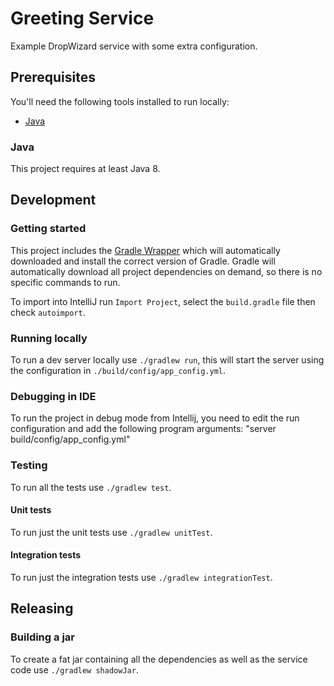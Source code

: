 # Greeting Service

Example DropWizard service with some extra configuration.

## Prerequisites

You'll need the following tools installed to run locally:

* [Java](http://www.oracle.com/technetwork/java/javase/downloads/index.html)

### Java

This project requires at least Java 8.

## Development

### Getting started

This project includes the [Gradle Wrapper](https://docs.gradle.org/current/userguide/gradle_wrapper.html) which will
automatically downloaded and install the correct version of Gradle. Gradle will automatically download all project
dependencies on demand, so there is no specific commands to run.

To import into IntelliJ run `Import Project`, select the `build.gradle` file then check `autoimport`.

### Running locally

To run a dev server locally use `./gradlew run`, this will start the server using the configuration in
`./build/config/app_config.yml`.

### Debugging in IDE

To run the project in debug mode from Intellij, you need to edit the run configuration and add the following program arguments:
"server build/config/app_config.yml"

### Testing

To run all the tests use `./gradlew test`.

#### Unit tests

To run just the unit tests use `./gradlew unitTest`.

#### Integration tests

To run just the integration tests use `./gradlew integrationTest`.

## Releasing

### Building a jar

To create a fat jar containing all the dependencies as well as the service code use `./gradlew shadowJar`.
